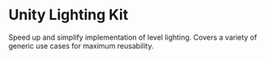 # Unity Lighting Kit
Speed up and simplify implementation of level lighting. Covers a variety of generic use cases for maximum reusability.

